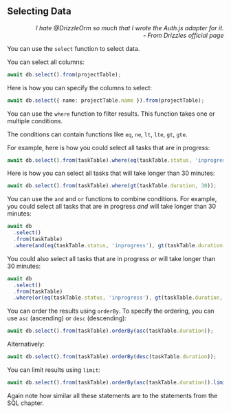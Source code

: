 ## Selecting Data

<div style="text-align: right"> <i> I hate @DrizzleOrm
 so much that I wrote the Auth.js adapter for it. <br> - From Drizzles official page </i> </div>

You can use the `select` function to select data.

You can select all columns:

```ts
await db.select().from(projectTable);
```

Here is how you can specify the columns to select:

```ts
await db.select({ name: projectTable.name }).from(projectTable);
```

You can use the `where` function to filter results.
This function takes one or multiple conditions.

The conditions can contain functions like `eq`, `ne`, `lt`, `lte`, `gt`, `gte`.

For example, here is how you could select all tasks that are in progress:

```ts
await db.select().from(taskTable).where(eq(taskTable.status, 'inprogress'));
```

Here is how you can select all tasks that will take longer than 30 minutes:

```ts
await db.select().from(taskTable).where(gt(taskTable.duration, 30));
```

You can use the `and` and `or` functions to combine conditions.
For example, you could select all tasks that are in progress _and_ will take longer than 30 minutes:

```ts
await db
  .select()
  .from(taskTable)
  .where(and(eq(taskTable.status, 'inprogress'), gt(taskTable.duration, 30)));
```

You could also select all tasks that are in progress _or_ will take longer than 30 minutes:

```ts
await db
  .select()
  .from(taskTable)
  .where(or(eq(taskTable.status, 'inprogress'), gt(taskTable.duration, 30)));
```

You can order the results using `orderBy`.
To specify the ordering, you can use `asc` (ascending) or `desc` (descending):

```ts
await db.select().from(taskTable).orderBy(asc(taskTable.duration));
```

Alternatively:

```ts
await db.select().from(taskTable).orderBy(desc(taskTable.duration));
```

You can limit results using `limit`:

```ts
await db.select().from(taskTable).orderBy(asc(taskTable.duration)).limit(10);
```

Again note how similar all these statements are to the statements from the SQL chapter.
